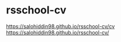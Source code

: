 # rsschool-cv
https://salohiddin98.github.io/rsschool-cv/cv <br>
https://salohiddin98.github.io/rsschool-cv/
